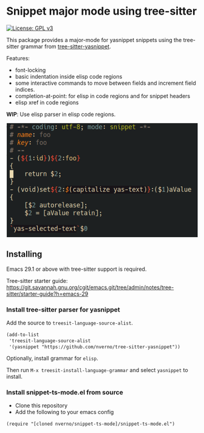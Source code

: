 # Snippet major mode using tree-sitter

[![License: GPL v3](https://img.shields.io/badge/License-GPLv3-blue.svg)](https://www.gnu.org/licenses/gpl-3.0)

This package provides a major-mode for yasnippet snippets using the tree-sitter
grammar from [tree-sitter-yasnippet](https://github.com/nverno/tree-sitter-yasnippet).

Features:
- font-locking
- basic indentation inside elisp code regions
- some interactive commands to move between fields and increment field indices.
- completion-at-point: for elisp in code regions and for snippet headers
- elisp xref in code regions

**WIP**: Use elisp parser in elisp code regions.

![example](doc/snippet.png)

## Installing

Emacs 29.1 or above with tree-sitter support is required. 

Tree-sitter starter guide: https://git.savannah.gnu.org/cgit/emacs.git/tree/admin/notes/tree-sitter/starter-guide?h=emacs-29

### Install tree-sitter parser for yasnippet

Add the source to `treesit-language-source-alist`. 

```elisp
(add-to-list
 'treesit-language-source-alist
 '(yasnippet "https://github.com/nverno/tree-sitter-yasnippet"))
```

Optionally, install grammar for `elisp`.

Then run `M-x treesit-install-language-grammar` and select `yasnippet` to install.

### Install snippet-ts-mode.el from source

- Clone this repository
- Add the following to your emacs config

```elisp
(require "[cloned nverno/snippet-ts-mode]/snippet-ts-mode.el")
```
